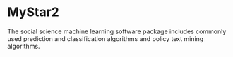 # MyStar2
The social science machine learning software package includes commonly used prediction and classification algorithms and policy text mining algorithms.
